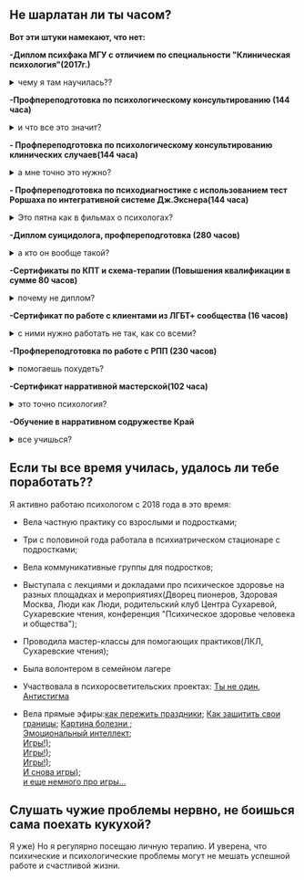 ## Не шарлатан ли ты часом?

**Вот эти штуки намекают, что нет:**

**-Диплом психфака МГУ с отличием по специальности "Клиническая психология"(2017г.)**
<details>
  <summary>чему я там научилась??</summary>
 За 6 лет обучения на психфаке я успела познакомиться со множеством взглядов на устройство человеческой психики и научиться критически их оценивать. Я специализировалась на клинической психофизиологии, что помогло мне лучше понимать устройство человеческого мозга, его функционирование в разных условиях.
 
  ![диплом мгу.jpg]({{site.baseurl}}/диплом мгу.jpg)

</details>




**-Профпереподготовка по психологическому консультированию (144 часа)**
<details>
  <summary>и что все это значит?</summary>
На психфаке МГУ учат многому, но не работе с людьми) Поэтому в течение года я отдельно училась помогать людям с наиболее распространенными тудностями: сложные эмоциональные состояния, личные отношения, детско-родительские отношения, целепологание, переживание утраты, трудности в принятиии решений.
</details>



**- Профпереподготовка по психологическому консультированию клинических случаев(144 часа)**
<details>
  <summary>а мне точно это нужно?</summary>
Далеко не все психологические проблемы яляются "клиническим случаем", но большинству людей, столкнувшимися с психиатрическми расстройствами важна совместная помощь психолога и психиатра. На этом курсе я обучалась психологической помощи людям с аффективными нарушениями, расстройствами шизофренического спектра, расстройствами личности.
</details>


**- Профпереподготовка по психодиагностике с использованием тест Роршаха по интегративной системе Дж.Экснера(144 часа)**
<details>
  <summary>Это пятна как в фильмах о психологах?</summary>
 Это те самые пятна) Но в реальности диагностика при помощи этого метода опирается на статистические данные: при создании интегративной системы были собраны и проанализированы ответы более 2000 респондентов разных возрастных групп и с разными особенностями, после чего были выделены наиболее типичные профили ответов, характерные для людей с разными нарушениями. 
</details>



**-Диплом суицидолога, профпереподготовка (280 часов)**
<details>
  <summary>а кто он вообще такой?</summary>
 Это специалист, работающий с людьми, страдающими суицидальными мыслями, планирующими или совершившими попытку самоубийства. 
</details>



**-Сертификаты по КПТ и схема-терапии (Повышения квалификации в сумме 80 часов)**
<details>
  <summary>почему не диплом?</summary>
Я нахожу полезными некоторые методы когнитивно-поведенческой терапии, но мне не близки иделы этого подхода.
</details>



**-Сертификат по работе с клиентами из ЛГБТ+ сообщества (16 часов)**
 <details>
  <summary>с ними нужно работать не так, как со всеми?</summary>
  Нет, но в работе важно учитывать специфический опыт ЛГБТ+ персон и знать, какую социальную, юридическую и медицинскую помощь можно привлечь.
</details>



**-Профпереподготовка по работе с РПП (230 часов)**
<details>
  <summary>помогаешь похудеть?</summary>
  Иногда это может быть побочным эффектом, но все же, основной задачей в работе с РПП я вижу помощь в выстраивании такой жизни, в которой вопрос питания и внешности не будет доминировать.
</details>



**-Сертификат нарративной мастерской(102 часа)**
<details>
  <summary>это точно психология?</summary>
И да, и нет. Нарративный подход применим ко всем помогающим практикам: психологическому консультированию, социальной работе, равному консультированию. В его основе лежит представление о том, что люди организуют свой опыт в форме нарративов(историй). Поскольку жизнь слишком многогранна, далеко не все события попадают в историю и оказываются замечены. Бывает так, что основной историей оказывается проблемная история, и тогда консультант помогает найти и укрепить предпочитаемую историю.
</details>


**-Обучение в нарративном содружестве Край**
<details>
  <summary>все учишься?</summary>
 И не просто учусь, а в самом классном месте, сами посмотрите! [Край](https://krai.online/ "Край")
</details>

## Если ты все время училась, удалось ли тебе поработать??

Я активно работаю психологом с 2018 года в это время:

- Вела частную практику со взрослыми и подростками;

- Три с половиной года работала в психиатрическом стационаре с подростками;

- Вела коммуникативные группы для подростков;

- Выступала с лекциями и докладами про психическое здоровье на разных площадках и мероприятиях(Дворец пионеров, Здоровая Москва, Люди как Люди, родительский клуб Центра Сухаревой, Сухаревские чтения, конференция "Психическое здоровье человека и общества");

- Проводила мастер-классы для помогающих практиков(ЛКЛ, Сухаревские чтения);

- Была волонтером в семейном лагере

- Участвовала в психоросветительских проектах: [Ты не один](https://www.youtube.com/watch?v=F-pgSdrZQmA&t=22s "Ты не один"), [Антистигма](https://vk.com/antistigmanpz "Антистигма")

- Вела прямые эфиры:[как пережить праздники](https://www.youtube.com/watch?v=fX4uVz4x2Qk&list=PLnJVjPc7NhPBrD0gizpR2jOGGdSiPKX6b&index=14 "как пережить праздники"); 
[Как защитить свои границы](https://www.youtube.com/watch?v=BPidufzdgZo&list=PLnJVjPc7NhPBrD0gizpR2jOGGdSiPKX6b&index=21 "Как защитить свои границы"); 
[Картина болезни ](https://www.youtube.com/watch?v=Xk4fuQMQyVo&list=PLnJVjPc7NhPBrD0gizpR2jOGGdSiPKX6b&index=35);  
[Эмоциональный интеллект](https://www.youtube.com/watch?v=r2CStwp-gMA&list=PLnJVjPc7NhPBrD0gizpR2jOGGdSiPKX6b&index=56 "Эмоциональный интеллект");  
[Игры!)](https://www.youtube.com/watch?v=ks9bzQqwqS4&list=PLnJVjPc7NhPBrD0gizpR2jOGGdSiPKX6b&index=95);  
[Игры!)](https://www.youtube.com/watch?v=EcMXgmloYcw&list=PLnJVjPc7NhPBrD0gizpR2jOGGdSiPKX6b&index=83 "Игры!)");  
[Игры!)](https://www.youtube.com/watch?v=JCzz3L6ZJY4&list=PLnJVjPc7NhPBrD0gizpR2jOGGdSiPKX6b&index=74 "Игры!)");  
[И снова игры)](https://www.youtube.com/watch?v=CKptjcO5qDg&list=PLnJVjPc7NhPBrD0gizpR2jOGGdSiPKX6b&index=70 "И снова игры)");  
[и еще немного про игры...](https://www.youtube.com/watch?v=msqyAs7CWY0&list=PLnJVjPc7NhPBrD0gizpR2jOGGdSiPKX6b&index=60 "и еще немного про игры...")


## Слушать чужие проблемы нервно, не боишься сама поехать кукухой?
Я уже) Но я регулярно посещаю личную терапию. И уверена, что психические и психологические проблемы могут не мешать успешной работе и счастливой жизни.
